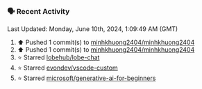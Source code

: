 ### 🗣 Recent Activity

<!--RECENT_ACTIVITY:last_update-->
Last Updated: Monday, June 10th, 2024, 1:09:49 AM (GMT)
<!--RECENT_ACTIVITY:last_update_end-->
<!--RECENT_ACTIVITY:start-->
1. ⬆️ Pushed 1 commit(s) to [minhkhuong2404/minhkhuong2404](https://github.com/minhkhuong2404/minhkhuong2404)<br>
2. ⬆️ Pushed 1 commit(s) to [minhkhuong2404/minhkhuong2404](https://github.com/minhkhuong2404/minhkhuong2404)<br>
3. ⭐ Starred [lobehub/lobe-chat](https://github.com/lobehub/lobe-chat)<br>
4. ⭐ Starred [evondev/vscode-custom](https://github.com/evondev/vscode-custom)<br>
5. ⭐ Starred [microsoft/generative-ai-for-beginners](https://github.com/microsoft/generative-ai-for-beginners)<br>
<!--RECENT_ACTIVITY:end-->
